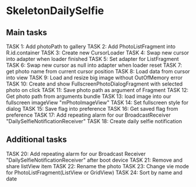 SkeletonDailySelfie
========

Main tasks
--------

TASK 1: Add photoPath to gallery
TASK 2: Add PhotoListFragment into R.id.container
TASK 3: Create new CursorLoader
TASK 4: Swap new cursor into adapter when loader finished
TASK 5: Set adapter for ListFragment
TASK 6: Swap new cursor as null into adapter when loader reset
TASK 7: get photo name from current cursor position
TASK 8: Load data from cursor into view
TASK 9: Load and resize big image without OutOfMemory error
TASK 10: Create and show FullscreenPhotoDialogFragment with selected photo on click
TASK 11: Save photo path as argument of Fragment
TASK 12: Get photo path from arguments bundle
TASK 13: load image into our fullscreen imageView "mPhotoImageView"
TASK 14: Set fullscreen style for dialog
TASK 15: Save flag into preference
TASK 16: Get saved flag from preference
TASK 17: Add repeating alarm for our BroadcastReceiver "DailySelfieNotificationReceiver"
TASK 18: Create daily selfie notification

Additional tasks
--------

TASK 20: Add repeating alarm for our Broadcast Receiver  "DailySelfieNotificationReceiver" after boot device
TASK 21: Remove and share listView item
TASK 22: Rename the photo
TASK 23: Change vie mode for PhotoListFragment(ListView or GridView)
TASK 24: Sort by name and date
